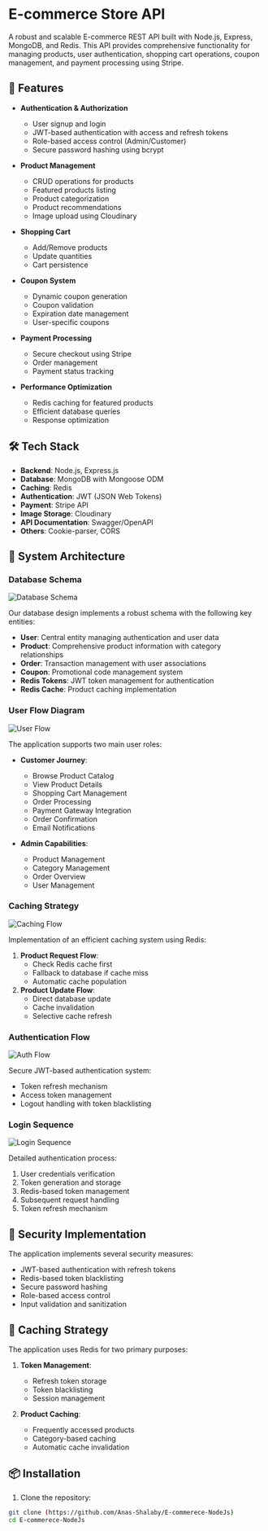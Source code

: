 # E-commerce Store API

A robust and scalable E-commerce REST API built with Node.js, Express, MongoDB, and Redis. This API provides comprehensive functionality for managing products, user authentication, shopping cart operations, coupon management, and payment processing using Stripe.

## 🚀 Features

- **Authentication & Authorization**

  - User signup and login
  - JWT-based authentication with access and refresh tokens
  - Role-based access control (Admin/Customer)
  - Secure password hashing using bcrypt

- **Product Management**

  - CRUD operations for products
  - Featured products listing
  - Product categorization
  - Product recommendations
  - Image upload using Cloudinary

- **Shopping Cart**

  - Add/Remove products
  - Update quantities
  - Cart persistence

- **Coupon System**

  - Dynamic coupon generation
  - Coupon validation
  - Expiration date management
  - User-specific coupons

- **Payment Processing**

  - Secure checkout using Stripe
  - Order management
  - Payment status tracking

- **Performance Optimization**
  - Redis caching for featured products
  - Efficient database queries
  - Response optimization

## 🛠️ Tech Stack

- **Backend**: Node.js, Express.js
- **Database**: MongoDB with Mongoose ODM
- **Caching**: Redis
- **Authentication**: JWT (JSON Web Tokens)
- **Payment**: Stripe API
- **Image Storage**: Cloudinary
- **API Documentation**: Swagger/OpenAPI
- **Others**: Cookie-parser, CORS

## 📐 System Architecture

### Database Schema

![Database Schema](./docs/images/ERD.png)

Our database design implements a robust schema with the following key entities:

- **User**: Central entity managing authentication and user data
- **Product**: Comprehensive product information with category relationships
- **Order**: Transaction management with user associations
- **Coupon**: Promotional code management system
- **Redis Tokens**: JWT token management for authentication
- **Redis Cache**: Product caching implementation

### User Flow Diagram

![User Flow](./docs/images/Flow_chart_Diagram.png)

The application supports two main user roles:

- **Customer Journey**:

  - Browse Product Catalog
  - View Product Details
  - Shopping Cart Management
  - Order Processing
  - Payment Gateway Integration
  - Order Confirmation
  - Email Notifications

- **Admin Capabilities**:
  - Product Management
  - Category Management
  - Order Overview
  - User Management

### Caching Strategy

![Caching Flow](./docs/images/redis_caching.png)

Implementation of an efficient caching system using Redis:

1. **Product Request Flow**:
   - Check Redis cache first
   - Fallback to database if cache miss
   - Automatic cache population
2. **Product Update Flow**:
   - Direct database update
   - Cache invalidation
   - Selective cache refresh

### Authentication Flow

![Auth Flow](./docs/images/Refresh_token.png)

Secure JWT-based authentication system:

- Token refresh mechanism
- Access token management
- Logout handling with token blacklisting

### Login Sequence

![Login Sequence](./docs/images/sequenceD.png)

Detailed authentication process:

1. User credentials verification
2. Token generation and storage
3. Redis-based token management
4. Subsequent request handling
5. Token refresh mechanism

## 🔐 Security Implementation

The application implements several security measures:

- JWT-based authentication with refresh tokens
- Redis-based token blacklisting
- Secure password hashing
- Role-based access control
- Input validation and sanitization

## 💾 Caching Strategy

The application uses Redis for two primary purposes:

1. **Token Management**:

   - Refresh token storage
   - Token blacklisting
   - Session management

2. **Product Caching**:
   - Frequently accessed products
   - Category-based caching
   - Automatic cache invalidation

## 📦 Installation

1. Clone the repository:

```bash
git clone (https://github.com/Anas-Shalaby/E-commerece-NodeJs)
cd E-commerece-NodeJs
```
